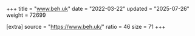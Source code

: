 +++
title = "www.beh.uk"
date = "2022-03-22"
updated = "2025-07-26"
weight = 72699

[extra]
source = "https://www.beh.uk/"
ratio = 46
size = 71
+++
